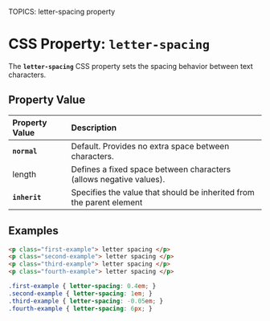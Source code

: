 TOPICS: letter-spacing property

# CSS Property: `letter-spacing`

The **`letter-spacing`** CSS property sets the spacing behavior between text characters.

## Property Value

| Property Value | Description |
| :--- | :--- |
| **`normal`** | Default. Provides no extra space between characters.|
| length | Defines a fixed space between characters (allows negative values). |
| **`inherit`** | Specifies the value that should be inherited from the parent element |

## Examples

```html
<p class="first-example"> letter spacing </p>
<p class="second-example"> letter spacing </p>
<p class="third-example"> letter spacing </p>
<p class="fourth-example"> letter spacing </p>
```

```css
.first-example { letter-spacing: 0.4em; }
.second-example { letter-spacing: 1em; }
.third-example { letter-spacing: -0.05em; }
.fourth-example { letter-spacing: 6px; }
```
